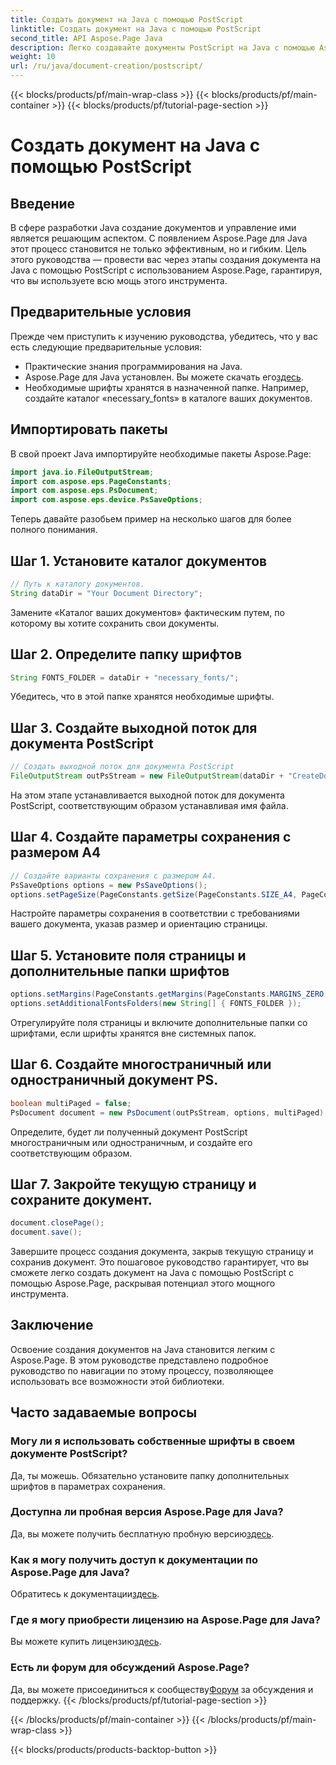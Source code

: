 ```yaml
---
title: Создать документ на Java с помощью PostScript
linktitle: Создать документ на Java с помощью PostScript
second_title: API Aspose.Page Java
description: Легко создавайте документы PostScript на Java с помощью Aspose.Page. Настройте размер страницы, поля и шрифты. Попробуйте бесплатную пробную версию прямо сейчас!
weight: 10
url: /ru/java/document-creation/postscript/
---
```


{{< blocks/products/pf/main-wrap-class >}}
{{< blocks/products/pf/main-container >}}
{{< blocks/products/pf/tutorial-page-section >}}

# Создать документ на Java с помощью PostScript

## Введение
В сфере разработки Java создание документов и управление ими является решающим аспектом. С появлением Aspose.Page для Java этот процесс становится не только эффективным, но и гибким. Цель этого руководства — провести вас через этапы создания документа на Java с помощью PostScript с использованием Aspose.Page, гарантируя, что вы используете всю мощь этого инструмента.
## Предварительные условия
Прежде чем приступить к изучению руководства, убедитесь, что у вас есть следующие предварительные условия:
- Практические знания программирования на Java.
-  Aspose.Page для Java установлен. Вы можете скачать его[здесь](https://releases.aspose.com/page/java/).
- Необходимые шрифты хранятся в назначенной папке. Например, создайте каталог «necessary_fonts» в каталоге ваших документов.
## Импортировать пакеты
В свой проект Java импортируйте необходимые пакеты Aspose.Page:
```java
import java.io.FileOutputStream;
import com.aspose.eps.PageConstants;
import com.aspose.eps.PsDocument;
import com.aspose.eps.device.PsSaveOptions;

```
Теперь давайте разобьем пример на несколько шагов для более полного понимания.
## Шаг 1. Установите каталог документов
```java
// Путь к каталогу документов.
String dataDir = "Your Document Directory";
```
Замените «Каталог ваших документов» фактическим путем, по которому вы хотите сохранить свои документы.
## Шаг 2. Определите папку шрифтов
```java
String FONTS_FOLDER = dataDir + "necessary_fonts/";
```
Убедитесь, что в этой папке хранятся необходимые шрифты.
## Шаг 3. Создайте выходной поток для документа PostScript
```java
// Создать выходной поток для документа PostScript
FileOutputStream outPsStream = new FileOutputStream(dataDir + "CreateDocument_outPS.ps");
```
На этом этапе устанавливается выходной поток для документа PostScript, соответствующим образом устанавливая имя файла.
## Шаг 4. Создайте параметры сохранения с размером A4
```java
// Создайте варианты сохранения с размером А4.
PsSaveOptions options = new PsSaveOptions();
options.setPageSize(PageConstants.getSize(PageConstants.SIZE_A4, PageConstants.ORIENTATION_PORTRAIT));
```
Настройте параметры сохранения в соответствии с требованиями вашего документа, указав размер и ориентацию страницы.
## Шаг 5. Установите поля страницы и дополнительные папки шрифтов
```java
options.setMargins(PageConstants.getMargins(PageConstants.MARGINS_ZERO));
options.setAdditionalFontsFolders(new String[] { FONTS_FOLDER });
```
Отрегулируйте поля страницы и включите дополнительные папки со шрифтами, если шрифты хранятся вне системных папок.
## Шаг 6. Создайте многостраничный или одностраничный документ PS.
```java
boolean multiPaged = false;
PsDocument document = new PsDocument(outPsStream, options, multiPaged);
```
Определите, будет ли полученный документ PostScript многостраничным или одностраничным, и создайте его соответствующим образом.
## Шаг 7. Закройте текущую страницу и сохраните документ.
```java
document.closePage();
document.save();
```
Завершите процесс создания документа, закрыв текущую страницу и сохранив документ.
Это пошаговое руководство гарантирует, что вы сможете легко создать документ на Java с помощью PostScript с помощью Aspose.Page, раскрывая потенциал этого мощного инструмента.
## Заключение
Освоение создания документов на Java становится легким с Aspose.Page. В этом руководстве представлено подробное руководство по навигации по этому процессу, позволяющее использовать все возможности этой библиотеки.
## Часто задаваемые вопросы
### Могу ли я использовать собственные шрифты в своем документе PostScript?
Да, ты можешь. Обязательно установите папку дополнительных шрифтов в параметрах сохранения.
### Доступна ли пробная версия Aspose.Page для Java?
 Да, вы можете получить бесплатную пробную версию[здесь](https://releases.aspose.com/).
### Как я могу получить доступ к документации по Aspose.Page для Java?
 Обратитесь к документации[здесь](https://reference.aspose.com/page/java/).
### Где я могу приобрести лицензию на Aspose.Page для Java?
 Вы можете купить лицензию[здесь](https://purchase.aspose.com/buy).
### Есть ли форум для обсуждений Aspose.Page?
 Да, вы можете присоединиться к сообществу[Форум](https://forum.aspose.com/c/page/39) за обсуждения и поддержку.
{{< /blocks/products/pf/tutorial-page-section >}}

{{< /blocks/products/pf/main-container >}}
{{< /blocks/products/pf/main-wrap-class >}}

{{< blocks/products/products-backtop-button >}}
